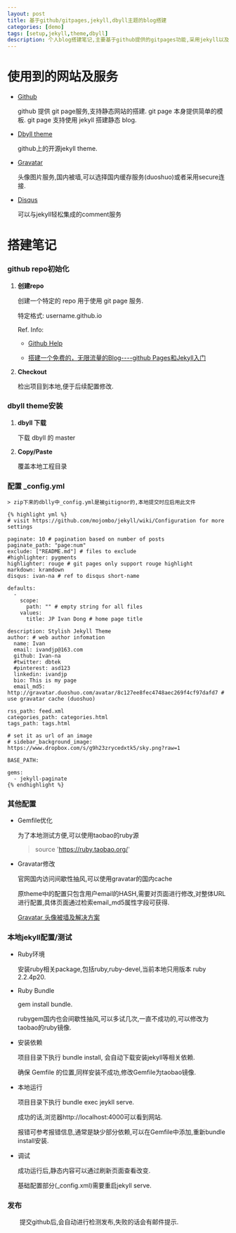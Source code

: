 ```yaml
---
layout: post
title: 基于github/gitpages,jekyll,dbyll主题的blog搭建
categories: [demo]
tags: [setup,jekyll,theme,dbyll]
description: 个人blog搭建笔记,主要基于github提供的gitpages功能,采用jekyll以及github上开源的dbyll主题,同时使用了gravatar头像服务,和disque评论服务.
---
```

# 使用到的网站及服务
- [Github](https://github.com/)

    github 提供 git page服务,支持静态网站的搭建.
    git page 本身提供简单的模板.
    git page 支持使用 jekyll 搭建静态 blog.

- [Dbyll theme](https://github.com/dbtek/dbyll)

    github上的开源jekyll theme.

- [Gravatar](https://cn.gravatar.com)

    头像图片服务,国内被墙,可以选择国内缓存服务(duoshuo)或者采用secure连接.

- [Disqus](https://disqus.com)

    可以与jekyll轻松集成的comment服务

# 搭建笔记

### github repo初始化

1. **创建repo**

    创建一个特定的 repo 用于使用 git page 服务.
    
    特定格式: username.github.io
    
    Ref. Info:
    
    - [Github Help](https://pages.github.com/)
    
    - [搭建一个免费的，无限流量的Blog----github Pages和Jekyll入门](http://www.ruanyifeng.com/blog/2012/08/blogging_with_jekyll.html)
    
2. **Checkout**
    
    检出项目到本地,便于后续配置修改.
    
### dbyll theme安装

1. **dbyll 下载**

    下载 dbyll 的 master

2. **Copy/Paste**    

    覆盖本地工程目录

### 配置 _config.yml

    > zip下来的dblly中_config.yml是被gitignor的,本地提交时应启用此文件

    {% highlight yml %}
    # visit https://github.com/mojombo/jekyll/wiki/Configuration for more settings
    
    paginate: 10 # pagination based on number of posts
    paginate_path: "page:num"
    exclude: ["README.md"] # files to exclude
    #highlighter: pygments
    highlighter: rouge # git pages only support rouge highlight
    markdown: kramdown
    disqus: ivan-na # ref to disqus short-name
    
    defaults:
      -
        scope:
          path: "" # empty string for all files
        values:
          title: JP Ivan Dong # home page title
    
    description: Stylish Jekyll Theme
    author: # web author infomation
      name: Ivan
      email: ivandjp@163.com
      github: Ivan-na
      #twitter: dbtek
      #pinterest: asd123
      linkedin: ivandjp
      bio: This is my page
      email_md5: http://gravatar.duoshuo.com/avatar/8c127ee8fec4748aec269f4cf97dafd7 # use gravatar cache (duoshuo)
    
    rss_path: feed.xml
    categories_path: categories.html
    tags_path: tags.html
     
    # set it as url of an image
    # sidebar_background_image: https://www.dropbox.com/s/g9h23zrycedxtk5/sky.png?raw=1
   
    BASE_PATH:
    
    gems:
      - jekyll-paginate
    {% endhighlight %}

### 其他配置

- Gemfile优化

    为了本地测试方便,可以使用taobao的ruby源
    
    > source 'https://ruby.taobao.org/'

- Gravatar修改
   
   官网国内访问间歇性抽风,可以使用gravatar的国内cache
   
   原theme中的配置只包含用户email的HASH,需要对页面进行修改,对整体URL进行配置,具体页面通过检索email_md5属性字段可获得.
   
   [Gravatar 头像被墙及解决方案](http://www.wpdaxue.com/gravatar-is-blocked.html)
       
### 本地jekyll配置/测试

- Ruby环境

    安装ruby相关package,包括ruby,ruby-devel,当前本地只用版本 ruby 2.2.4p20.

- Ruby Bundle

    gem install bundle.
    
    rubygem国内也会间歇性抽风,可以多试几次,一直不成功的,可以修改为taobao的ruby镜像.

- 安装依赖
    
    项目目录下执行 bundle install, 会自动下载安装jekyll等相关依赖.
    
    确保 Gemfile 的位置,同样安装不成功,修改Gemfile为taobao镜像.
    
- 本地运行

    项目目录下执行 bundle exec jeykll serve.
    
    成功的话,浏览器http://localhost:4000可以看到网站.
    
    报错可参考报错信息,通常是缺少部分依赖,可以在Gemfile中添加,重新bundle install安装.
    
- 调试
    
    成功运行后,静态内容可以通过刷新页面查看改变.
    
    基础配置部分(_config.xml)需要重启jekyll serve.
    
### 发布
    
&ensp;&ensp;&ensp;&ensp;提交github后,会自动进行检测发布,失败的话会有邮件提示.